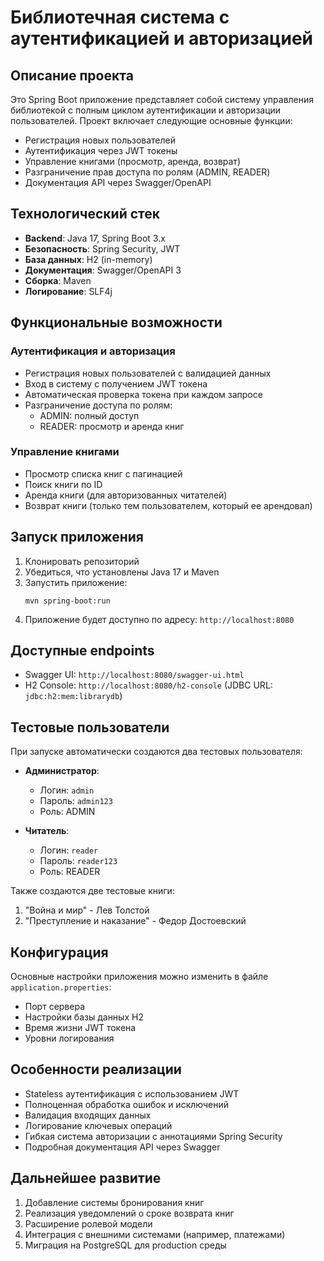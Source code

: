 # Библиотечная система с аутентификацией и авторизацией

## Описание проекта

Это Spring Boot приложение представляет собой систему управления библиотекой с полным циклом аутентификации и авторизации пользователей. Проект включает следующие основные функции:

- Регистрация новых пользователей
- Аутентификация через JWT токены
- Управление книгами (просмотр, аренда, возврат)
- Разграничение прав доступа по ролям (ADMIN, READER)
- Документация API через Swagger/OpenAPI

## Технологический стек

- **Backend**: Java 17, Spring Boot 3.x
- **Безопасность**: Spring Security, JWT
- **База данных**: H2 (in-memory)
- **Документация**: Swagger/OpenAPI 3
- **Сборка**: Maven
- **Логирование**: SLF4j

## Функциональные возможности

### Аутентификация и авторизация

- Регистрация новых пользователей с валидацией данных
- Вход в систему с получением JWT токена
- Автоматическая проверка токена при каждом запросе
- Разграничение доступа по ролям:
    - ADMIN: полный доступ
    - READER: просмотр и аренда книг

### Управление книгами

- Просмотр списка книг с пагинацией
- Поиск книги по ID
- Аренда книги (для авторизованных читателей)
- Возврат книги (только тем пользователем, который ее арендовал)

## Запуск приложения

1. Клонировать репозиторий
2. Убедиться, что установлены Java 17 и Maven
3. Запустить приложение:
   ```
   mvn spring-boot:run
   ```
4. Приложение будет доступно по адресу: `http://localhost:8080`

## Доступные endpoints

- Swagger UI: `http://localhost:8080/swagger-ui.html`
- H2 Console: `http://localhost:8080/h2-console` (JDBC URL: `jdbc:h2:mem:librarydb`)

## Тестовые пользователи

При запуске автоматически создаются два тестовых пользователя:

- **Администратор**:
    - Логин: `admin`
    - Пароль: `admin123`
    - Роль: ADMIN

- **Читатель**:
    - Логин: `reader`
    - Пароль: `reader123`
    - Роль: READER

Также создаются две тестовые книги:
1. "Война и мир" - Лев Толстой
2. "Преступление и наказание" - Федор Достоевский

## Конфигурация

Основные настройки приложения можно изменить в файле `application.properties`:

- Порт сервера
- Настройки базы данных H2
- Время жизни JWT токена
- Уровни логирования

## Особенности реализации

- Stateless аутентификация с использованием JWT
- Полноценная обработка ошибок и исключений
- Валидация входящих данных
- Логирование ключевых операций
- Гибкая система авторизации с аннотациями Spring Security
- Подробная документация API через Swagger

## Дальнейшее развитие

1. Добавление системы бронирования книг
2. Реализация уведомлений о сроке возврата книг
3. Расширение ролевой модели
4. Интеграция с внешними системами (например, платежами)
5. Миграция на PostgreSQL для production среды